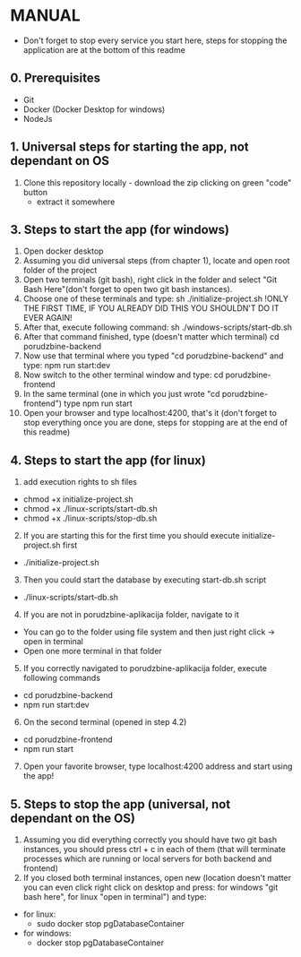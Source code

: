 # MANUAL
- Don't forget to stop every service you start here, steps for stopping the application are at the bottom of this readme

## 0. Prerequisites
  - Git
  - Docker (Docker Desktop for windows)
  - NodeJs

## 1. Universal steps for starting the app, not dependant on OS
  1. Clone this repository locally
    - download the zip clicking on green "code" button
      - extract it somewhere

## 3. Steps to start the app (for windows)
  1. Open docker desktop
  2. Assuming you did universal steps (from chapter 1), locate and open root folder of the project
  3. Open two terminals (git bash), right click in the folder and select "Git Bash Here"(don't forget to open two git bash instances).
  4. Choose one of these terminals and type: sh ./initialize-project.sh !ONLY THE FIRST TIME, IF YOU ALREADY DID THIS YOU SHOULDN'T DO IT EVER AGAIN!
  5. After that, execute following command: sh ./windows-scripts/start-db.sh
  6. After that command finished, type (doesn't matter which terminal) cd porudzbine-backend
  7. Now use that terminal where you typed "cd porudzbine-backend" and type: npm run start:dev
  8. Now switch to the other terminal window and type: cd porudzbine-frontend
  9. In the same terminal (one in which you just wrote "cd porudzbine-frontend") type npm run start
  10. Open your browser and type localhost:4200, that's it (don't forget to stop everything once you are done, steps for stopping are at the end of this readme)

## 4. Steps to start the app (for linux)
  1. add execution rights to sh files 
   - chmod +x initialize-project.sh
   - chmod +x ./linux-scripts/start-db.sh
   - chmod +x ./linux-scripts/stop-db.sh
  
  2. If you are starting this for the first time you should execute initialize-project.sh first
   - ./initialize-project.sh
  
  3. Then you could start the database by executing start-db.sh script
   - ./linux-scripts/start-db.sh
  
  4. If you are not in porudzbine-aplikacija folder, navigate to it 
   - You can go to the folder using file system and then just right click -> open in terminal
   - Open one more terminal in that folder
  
  5. If you correctly navigated to porudzbine-aplikacija folder, execute following commands
   - cd porudzbine-backend
   - npm run start:dev
  
  6. On the second terminal (opened in step 4.2)
   - cd porudzbine-frontend
   - npm run start

  7. Open your favorite browser, type localhost:4200 address and start using the app!

## 5. Steps to stop the app (universal, not dependant on the OS)
  1. Assuming you did everything correctly you should have two git bash instances, you should press ctrl + c in each of them (that will terminate processes which are running or local servers for both backend and frontend)
  3. If you closed both terminal instances, open new (location doesn't matter you can even click right click on desktop and press: for windows "git bash here", for linux "open in terminal") and type:
  - for linux:
    - sudo docker stop pgDatabaseContainer
  - for windows: 
    - docker stop pgDatabaseContainer

